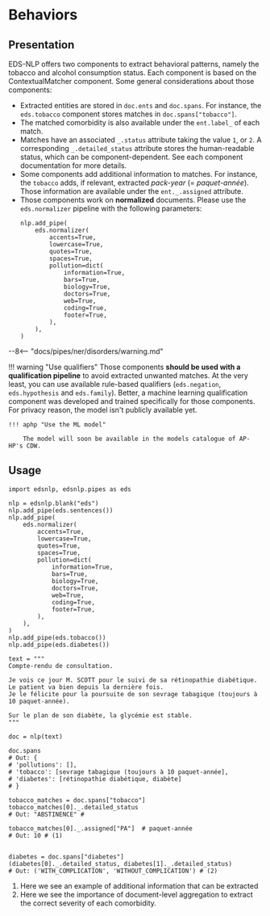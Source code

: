 # Behaviors

## Presentation

EDS-NLP offers two components to extract behavioral patterns, namely the tobacco and alcohol consumption status. Each component is based on the ContextualMatcher component.
Some general considerations about those components:

- Extracted entities are stored in `doc.ents` and `doc.spans`. For instance, the `eds.tobacco` component stores matches in `doc.spans["tobacco"]`.
- The matched comorbidity is also available under the `ent.label_` of each match.
- Matches have an associated `_.status` attribute taking the value `1`, or `2`. A corresponding `_.detailed_status` attribute stores the human-readable status, which can be component-dependent. See each component documentation for more details.
- Some components add additional information to matches. For instance, the `tobacco` adds, if relevant, extracted *pack-year* (= *paquet-année*). Those information are available under the `ent._.assigned` attribute.
- Those components work on **normalized** documents. Please use the `eds.normalizer` pipeline with the following parameters:
  ```{ .python .no-check }
  nlp.add_pipe(
      eds.normalizer(
          accents=True,
          lowercase=True,
          quotes=True,
          spaces=True,
          pollution=dict(
              information=True,
              bars=True,
              biology=True,
              doctors=True,
              web=True,
              coding=True,
              footer=True,
          ),
      ),
  )
  ```

--8<-- "docs/pipes/ner/disorders/warning.md"

!!! warning "Use qualifiers"
    Those components **should be used with a qualification pipeline** to avoid extracted unwanted matches. At the very least, you can use available rule-based qualifiers (`eds.negation`, `eds.hypothesis` and `eds.family`). Better, a machine learning qualification component was developed and trained specifically for those components. For privacy reason, the model isn't publicly available yet.

    !!! aphp "Use the ML model"

        The model will soon be available in the models catalogue of AP-HP's CDW.

## Usage

```{ .python .no-check }
import edsnlp, edsnlp.pipes as eds

nlp = edsnlp.blank("eds")
nlp.add_pipe(eds.sentences())
nlp.add_pipe(
    eds.normalizer(
        accents=True,
        lowercase=True,
        quotes=True,
        spaces=True,
        pollution=dict(
            information=True,
            bars=True,
            biology=True,
            doctors=True,
            web=True,
            coding=True,
            footer=True,
        ),
    ),
)
nlp.add_pipe(eds.tobacco())
nlp.add_pipe(eds.diabetes())

text = """
Compte-rendu de consultation.

Je vois ce jour M. SCOTT pour le suivi de sa rétinopathie diabétique.
Le patient va bien depuis la dernière fois.
Je le félicite pour la poursuite de son sevrage tabagique (toujours à 10 paquet-année).

Sur le plan de son diabète, la glycémie est stable.
"""

doc = nlp(text)

doc.spans
# Out: {
# 'pollutions': [],
# 'tobacco': [sevrage tabagique (toujours à 10 paquet-année],
# 'diabetes': [rétinopathie diabétique, diabète]
# }

tobacco_matches = doc.spans["tobacco"]
tobacco_matches[0]._.detailed_status
# Out: "ABSTINENCE" #

tobacco_matches[0]._.assigned["PA"]  # paquet-année
# Out: 10 # (1)


diabetes = doc.spans["diabetes"]
(diabetes[0]._.detailed_status, diabetes[1]._.detailed_status)
# Out: ('WITH_COMPLICATION', 'WITHOUT_COMPLICATION') # (2)
```

1. Here we see an example of additional information that can be extracted
2. Here we see the importance of document-level aggregation to extract the correct severity of each comorbidity.
